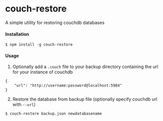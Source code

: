 # couch-restore

A simple utility for restoring couchdb databases

#### Installation
```
$ npm install -g couch-restore
```

#### Usage

1. Optionally add a `.couch` file to your backup directory containing the url for your instance of couchdb
```
{
	"url": "http://username:password@localhost:5984"
}
```
2. Restore the database from backup file (optionally specify couchdb url with `--url`)
```
$ couch-restore backup.json newdatabasename
```
